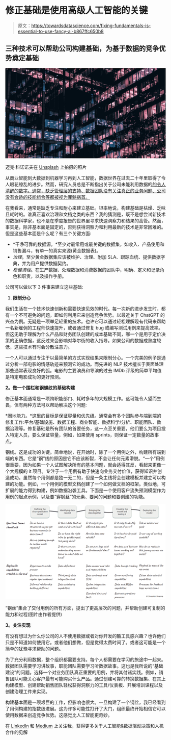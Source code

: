 # 修正基础是使用高级人工智能的关键

> 原文：<https://towardsdatascience.com/fixing-fundamentals-is-essential-to-use-fancy-ai-b867ffc650b8>

## 三种技术可以帮助公司构建基础，为基于数据的竞争优势奠定基础

![](img/ad80d9590d09b15ee82121568caff1f7.png)

迈克·科诺诺夫在 [Unsplash](https://unsplash.com?utm_source=medium&utm_medium=referral) 上拍摄的照片

从商业智能到大数据到机器学习再到人工智能，数据世界在过去二十年里取得了令人眼花缭乱的进步。然而，研究人员总是不断指出关于公司未能利用数据的[的令人清醒的数字。通常，缺乏管理层的支持、数据团队没有关注真正的业务问题、公司没有合适的技能组合等都被视为罪魁祸首。](https://fortune.com/2019/10/15/why-most-companies-are-failing-at-artificial-intelligence-eye-on-a-i/)

在我看来，通常是缺乏专注和耐心来建立基础。坦率地说，构建基础是枯燥、乏味且耗时的。谁真正喜欢治理和文档之类的东西？我的猜测是，既不是想尝试新技术的数据科学家，也不是在季度报告的世界里寻求快速洞察力和结果的高管。然而，事实是，除非基本面是固定的，否则获得洞察力和利用最新的技术是非常困难的。但是这些基本面是什么呢？有三个关键方面:

*   *干净可靠的数据源。*至少对最常用或最关键的数据集，如收入、产品使用和销售漏斗，有单一的真实来源(黄金数据表)。
*   *治理*。至少黄金数据集应该被维护、治理、附加 SLA、跟踪血统、提供数据字典，并为用户提供数据契约。
*   *稳健流程*。在生产数据、处理数据和消费数据的团队中，明确、定义和记录角色和职责，以及操作手册。

公司可以做以下 3 件事来建立这些基础:

1.  **限制分心**

我们生活在一个技术快速创新和需要快速见效的时代。每一次新的进步发生时，都有一个不可避免的问题，即如何利用它来创造竞争优势。以最近关于 ChatGPT 的兴奋为例。无疑是一项举足轻重的技术。也许它可以通过轻松理解现有代码来帮助一名新雇佣的工程师快速提升，或者通过修复 bug 或编写测试用例来提高效率。但这无助于理解为什么产品和财务团队创建的成本基础不同，哪一个是用于定价决策的正确依据，这反过来会影响对华尔街的收入指导。如果公司的数据成熟度较低，这些技术有时会分散注意力。

一个人可以通过专注于以最简单的方式实现结果来限制分心。一个完美的例子是通过分析一部电影的情感轨迹来预测它的成功。而先进的 NLP 技术擅长于表面处理那些通常表现良好的弧。电影的主要演员和导演的过去 IMDb 评级的简单平均值是特定电影成功的更好预测。

**2。做一个围栏和钢螺纹的基础构建**

修正基本面通常是一项跨职能部门、耗时多年的大规模工作。这可能令人望而生畏，但有两种方法可以帮助解决这个问题:

*圈地能力。*这里的目标是保证容量和优先级。通常会有多个团队参与端到端的修复工作:平台/基础设施、数据工程、商业智能、数据科学/分析、职能团队、数据治理等。修复基础是所有团队的首要任务，这一点至关重要，他们要么为项目投入特定人员，要么保证容量，例如，如果使用 sprints，则保证一定数量的故事点。

钢线。这是成功的关键。简单地说，在开始时，除了一个用例之外，构建所有端到端的东西。它是“钢”线的原因是它不应该断裂，不会让任何元素滑脱。“一个”用例很重要，因为如果一个人试图解决所有的基本问题，就会适得其反，看起来更像一个大规模的 it 项目。专注于一个用例有助于快速向业务交付价值，获得知识并创造成功。虽然每个用例都是独一无二的，但是一条主线将会创建模板并建立可以构建的功能。例如，一个用例的模型文档创建了一个如何做文档的框架。类似地，可扩展的能力得到构建，例如数据沿袭工具。下面是一个使用客户流失预测模型作为用例的起点示例，以及要“穿钢丝”的元素、要问的问题和要创建的功能。

![](img/f90765f784971c59c5fef9e6c69bf3a4.png)

“钢丝”集合了交付用例的所有方面，提出了更高层次的问题，并帮助创建可复制的能力和过程(图片由作者提供)

**3。关注实现**

有没有想过为什么你公司的人不使用数据或者对你开发的酷工具感兴趣？也许他们只是不知道如何使用它。或者他们想做，但是觉得太费时间了。或者这可能是一个简单的犹豫寻求帮助的问题。

为了充分利用数据，整个组织都需要支持。每个人都需要在学习的旅途中一起来。数据团队需要学习讲故事，职能团队需要学习听数据故事。这也是我所说的“基础建设”的问题。选择一个对业务团队真正重要的用例，并将其付诸实践。例如，销售团队可能关心客户最有可能购买什么产品。通过创建可靠的转换数据集、在其上构建模型、创建帮助销售团队轻松获得洞察力的工具/仪表板、开展培训课程以及创建治理工件来实现。

构建基本面是一项艰巨的工作，但影响也很大。一旦构建了一个钢丝，我已经看到了用例构建的指数级进展。这为许多可能性打开了大门，组织最终开始相信它可以使用数据来创造竞争优势。这感觉比人工智能更奇妙。

在 [LinkedIn](https://www.linkedin.com/in/shreshth/) 和 [Medium](https://biztechdata.medium.com/) 上关注我，获得更多关于人工智能&数据驱动决策和人机合作的见解